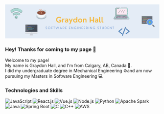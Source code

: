![](GraydonBanner2.png)
### Hey! Thanks for coming to my page 👋
Welcome to my page!<br> My name is Graydon Hall, and I'm from Calgary, AB, Canada 🍁.<br>
I did my undergraduate degree in Mechanical Engineering ⚙️and am now pursuing my Masters
in Software Engineering 💻

### Technologies and Skills
<p>
    <img alt="JavaScript" src="https://img.shields.io/badge/-JavaScript-F7DF1E?logo=javascript&logoColor=white" />
    <img alt="React.js" src="https://img.shields.io/badge/-React.js-45b8d8?logo=react&logoColor=white" />
    <img alt="Vue.js" src="https://img.shields.io/badge/-Vue.js-1867C0?logo=vue.js&logoColor=white" />
    <img alt="Node.js" src="https://img.shields.io/badge/-Node.js-43853d?logo=Node.js&logoColor=white" />
    <img alt="Python" src="https://img.shields.io/badge/-Python-3776AB?logo=python&logoColor=white" />
    <img alt="Apache Spark" src="https://img.shields.io/badge/-Apache Spark-E25A1C?logo=apache spark&logoColor=white" />
    <img alt="Java" src="https://img.shields.io/badge/-Java-007396?logo=java&logoColor=white" />
    <img alt="Spring Boot" src="https://img.shields.io/badge/-Spring Boot-6DB33F?logo=springboot&logoColor=white" />
    <img alt="C" src="https://img.shields.io/badge/-C-A8B9CC?logo=c&logoColor=white" />
    <img alt="C++" src="https://img.shields.io/badge/-C++-A8B9CC?logo=cplusplus&logoColor=white" />
    <img alt="AWS" src="https://img.shields.io/badge/-AWS-232F3E?logo=Amazon AWS&logoColor=white" />


</p>

